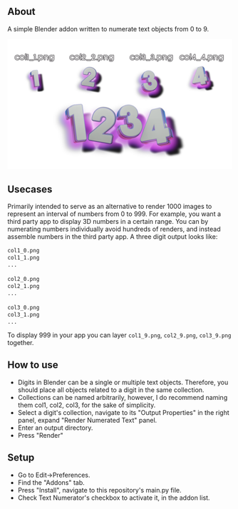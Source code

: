 ## About
A simple Blender addon written to numerate text objects from 0 to 9.

![Layer digit render images to form a number](images/NumeratedLayerExample.png)

## Usecases
Primarily intended to serve as an alternative to render 1000 images to represent an interval of numbers from 0 to 999. For example, you want a third party app to display 3D numbers in a certain range. You can by numerating numbers individually avoid hundreds of renders, and instead assemble numbers in the third party app. A three digit output looks like:
```
col1_0.png
col1_1.png
...

col2_0.png
col2_1.png
...

col3_0.png
col3_1.png
...
```
To display 999 in your app you can layer `col1_9.png`, `col2_9.png`, `col3_9.png` together.

## How to use
* Digits in Blender can be a single or multiple text objects. Therefore, you should place all objects related to a digit in the same collection.
* Collections can be named arbitrarily, however, I do recommend naming them col1, col2, col3, for the sake of simplicity.
* Select a digit's collection, navigate to its "Output Properties" in the right panel, expand "Render Numerated Text" panel.
* Enter an output directory.
* Press "Render"

## Setup
* Go to Edit->Preferences.
* Find the "Addons" tab.
* Press "Install", navigate to this repository's main.py file.
* Check Text Numerator's checkbox to activate it, in the addon list.
